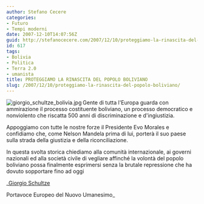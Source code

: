 ```yaml
---
author: Stefano Cecere
categories:
- Futuro
- Tempi moderni
date: 2007-12-10T14:07:56Z
guid: http://stefanocecere.com/2007/12/10/proteggiamo-la-rinascita-del-popolo-boliviano/
id: 617
tags:
- Bolivia
- Politica
- Terra 2.0
- umanista
title: PROTEGGIAMO LA RINASCITA DEL POPOLO BOLIVIANO
slug: /2007/12/10/proteggiamo-la-rinascita-del-popolo-boliviano/
---
```


[<img src='http://stefanocecere.com/wp-content/uploads/sites/3/2007/12/giorgio_schultze_bolivia.thumbnail.jpg' alt='giorgio_schultze_bolivia.jpg' align="left" />](http://stefanocecere.com/wp-content/uploads/sites/3/2007/12/giorgio_schultze_bolivia.jpg "giorgio_schultze_bolivia.jpg")Gente di tutta l'Europa guarda con ammirazione il processo costituente boliviano, un processo democratico e nonviolento che riscatta 500 anni di discriminazione e d'ingiustizia.

Appoggiamo con tutte le nostre forze il Presidente Evo Morales e confidiamo che, come Nelson Mandela prima di lui, porterà il suo paese sulla strada della giustizia e della riconciliazione.

In questa svolta storica chiediamo alla comunità internazionale, ai governi nazionali ed alla società civile di vegliare affinché la volontà del popolo boliviano possa finalmente esprimersi senza la brutale repressione che ha dovuto sopportare fino ad oggi

_[Giorgio Schultze](http://www.giorgioschultze.eu/)
  
Portavoce Europeo del Nuovo Umanesimo_